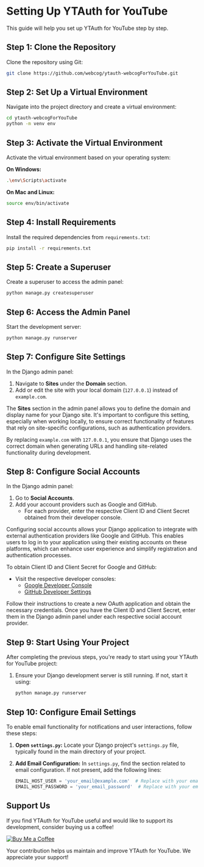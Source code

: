 # Setting Up YTAuth for YouTube

This guide will help you set up YTAuth for YouTube step by step.

## Step 1: Clone the Repository
Clone the repository using Git:
```bash
git clone https://github.com/webcog/ytauth-webcogForYouTube.git
```
## Step 2: Set Up a Virtual Environment
Navigate into the project directory and create a virtual environment:
```bash
cd ytauth-webcogForYouTube
python -m venv env
```
## Step 3: Activate the Virtual Environment
Activate the virtual environment based on your operating system:

**On Windows:**
```bash
.\env\Scripts\activate
```
**On Mac and Linux:**
```bash
source env/bin/activate
```

## Step 4: Install Requirements
Install the required dependencies from `requirements.txt`:

```bash
pip install -r requirements.txt
```
## Step 5: Create a Superuser
Create a superuser to access the admin panel:

```bash
python manage.py createsuperuser
```
## Step 6: Access the Admin Panel
Start the development server:

```bash
python manage.py runserver
```
## Step 7: Configure Site Settings
In the Django admin panel:

1. Navigate to **Sites** under the **Domain** section.
2. Add or edit the site with your local domain (`127.0.0.1`) instead of `example.com`.

The **Sites** section in the admin panel allows you to define the domain and display name for your Django site. It's important to configure this setting, especially when working locally, to ensure correct functionality of features that rely on site-specific configurations, such as authentication providers.

By replacing `example.com` with `127.0.0.1`, you ensure that Django uses the correct domain when generating URLs and handling site-related functionality during development.

## Step 8: Configure Social Accounts

In the Django admin panel:

1. Go to **Social Accounts**.
2. Add your account providers such as Google and GitHub.
   - For each provider, enter the respective Client ID and Client Secret obtained from their developer console.

Configuring social accounts allows your Django application to integrate with external authentication providers like Google and GitHub. This enables users to log in to your application using their existing accounts on these platforms, which can enhance user experience and simplify registration and authentication processes.

To obtain Client ID and Client Secret for Google and GitHub:
- Visit the respective developer consoles:
  - [Google Developer Console](https://console.developers.google.com/)
  - [GitHub Developer Settings](https://github.com/settings/developers)

Follow their instructions to create a new OAuth application and obtain the necessary credentials. Once you have the Client ID and Client Secret, enter them in the Django admin panel under each respective social account provider.
## Step 9: Start Using Your Project

After completing the previous steps, you're ready to start using your YTAuth for YouTube project:

1. Ensure your Django development server is still running. If not, start it using:
   ```bash
   python manage.py runserver

## Step 10: Configure Email Settings

To enable email functionality for notifications and user interactions, follow these steps:

1. **Open `settings.py`:**
   Locate your Django project's `settings.py` file, typically found in the main directory of your project.

2. **Add Email Configuration:**
   In `settings.py`, find the section related to email configuration. If not present, add the following lines:

   ```python
   EMAIL_HOST_USER = 'your_email@example.com'  # Replace with your email address
   EMAIL_HOST_PASSWORD = 'your_email_password'  # Replace with your email password or app password


## Support Us

If you find YTAuth for YouTube useful and would like to support its development, consider buying us a coffee!

[![Buy Me a Coffee](https://img.shields.io/badge/Buy%20Me%20a%20Coffee-Donate-yellow)](https://www.buymeacoffee.com/webcog)

Your contribution helps us maintain and improve YTAuth for YouTube. We appreciate your support!

